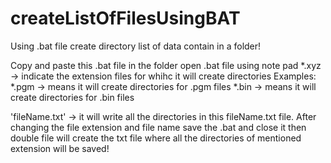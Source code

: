 # createListOfFilesUsingBAT
Using .bat file create directory list of data contain in a folder! 

Copy and paste this .bat file in the folder
open .bat file using note pad
*.xyz -> indicate the extension files for whihc it will create directories
Examples:
   *.pgm -> means it will create directories for .pgm files
   *.bin -> means it will create directories for .bin files

'fileName.txt' -> it will write all the directories in this fileName.txt file.
After changing the file extension and file name save the .bat and close it
then double file will create the txt file where all the directories of mentioned extension will be saved!  
